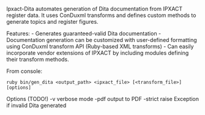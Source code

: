 Ipxact-Dita automates generation of Dita documentation from IPXACT register data. It uses ConDuxml transforms and defines custom methods to generate topics and register figures.

Features:
    - Generates guaranteed-valid Dita documentation 
    - Documentation generation can be customized with user-defined formatting using ConDuxml transform API (Ruby-based XML transforms)
    - Can easily incorporate vendor extensions of IPXACT by including modules defining their transform methods. 
    
From console:
    
    ruby bin/gen_dita <output_path> <ipxact_file> [<transform_file>] [options]
    
Options (TODO!)
-v  verbose mode
-pdf    output to PDF
-strict raise Exception if invalid Dita generated